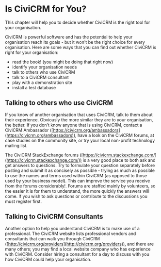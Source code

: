 # Is CiviCRM for You?

This chapter will help you to decide whether CiviCRM is the right tool
for your organisation.

CiviCRM is powerful software and has the potential to help your
organisation reach its goals - but it won't be the right choice for
every organisation. Here are some ways that you can find out whether
CiviCRM is right for your organisation:

-   read the book! (you might be doing that right now)
-   identify your organisation needs
-   talk to others who use CiviCRM
-   talk to a CiviCRM consultant
-   play with a demonstration site
-   install a test database

## Talking to others who use CiviCRM

If you know of another organisation that uses CiviCRM, talk to them
about their experience. Obviously the more similar they are to your
organisation, the better. If you don't know anyone that is using
CiviCRM, contact a CiviCRM Ambassador
([https://civicrm.org/ambassadors](https://civicrm.org/ambassadors)),
have a look on the CiviCRM forums, at case studies on the community
site, or try your local non-profit technology mailing list.

The CiviCRM StackExchange forums
([https://civicrm.stackexchange.com/](https://civicrm.stackexchange.com/)) 
is a very good place to both ask and get answers to questions.
Try to formulate your question separately before posting and submit it 
as concisely as possible - trying as much as possible to use the names 
and terms used within CiviCRM (as opposed to those used by your business
model). This can improve the service you receive from the forums 
considerably!. 
Forums are staffed mainly by volunteers, so the easier it is for them to understand, the more quickly the answers will come.
If you wish to ask questions or contribute to the discussions you must 
register first.

## Talking to CiviCRM Consultants

Another option to help you understand CiviCRM is to make use of a
professional. The CiviCRM website lists professional vendors and
consultants that can walk you through CiviCRM
([http://civicrm.org/providers](http://civicrm.org/providers)), and
there are many others; you may find a local website company who has
experience with CiviCRM. Consider hiring a consultant for a day to
discuss with you how CiviCRM could help your organisation.

